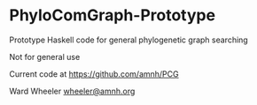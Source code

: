 PhyloComGraph-Prototype
=============
Prototype Haskell code for general phylogenetic graph searching

Not for general use

Current code at https://github.com/amnh/PCG

Ward Wheeler
wheeler@amnh.org
